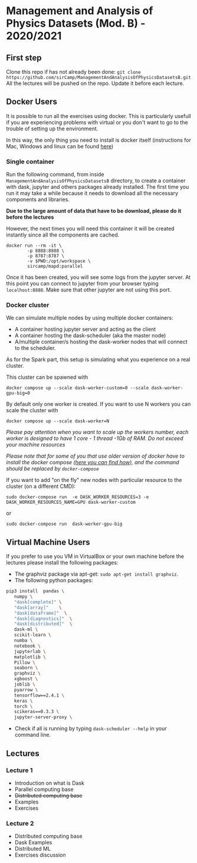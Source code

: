 # Management and Analysis of Physics Datasets (Mod. B) - 2020/2021

## First step

Clone this repo if has not already been done: `git clone https://github.com/sirCamp/ManagementAndAnalysisOfPhysicsDatasetsB.git`
All the lectures will be pushed on the repo. Update it before each lecture.

## Docker Users

It is possible to run all the exercises using docker. This is particularly usefull if you are experiencing problems with virtual
or you don't want to go to the trouble of setting up the environment. 

In this way, the only thing you need to install is docker itself (instructions for Mac, Windows and linux
can be found [here](https://docs.docker.com/get-docker/))


### Single container

Run the following command, from inside `ManagementAndAnalysisOfPhysicsDatasetsB` directory, to create a container with dask, jupyter and others packages already installed.
The first time you run it may take a while because it needs to download all the necessary components and libraries.

**Due to the large amount of data that have to be download, please do it before the lectures**


However, the next times you will need this container it will be created instantly since all the components are cached.

```
docker run --rm -it \
        -p 8888:8888 \
        -p 8787:8787 \
        -v $PWD:/opt/workspace \
        sircamp/mapd:parallel
```

Once it has been created,  you will see some logs from the jupyter server. At this point you can connect to jupyter from 
your browser typing `localhost:8888`. Make sure that other jupyter are not using this port. 

### Docker cluster

We can simulate multiple nodes by using multiple docker containers: 
+ A container hosting jupyter server and acting as the client
+ A container hosting the dask-scheduler (aka the master node)
+ A/multiple container/s hosting the dask-worker nodes that will connect to the scheduler. 
  
As for the Spark part, this setup is simulating what you experience on a real cluster. 

This cluster can be spawned with 

```
docker compose up --scale dask-worker-custom=0 --scale dask-worker-gpu-big=0
```

By default only one worker is created. If you want to use N workers you can scale the cluster with

```
docker compose up --scale dask-worker=N
```
*Please pay attention when you want to scale up the workers number, each worker is designed to have 1 core - 1 thread -1Gb of RAM.
Do not exceed your machine resources* 

*Please note that for some of you that use older version of docker have to install the docker compose ([here you can find how](https://docs.docker.com/compose/install/)), and the command should be replaced by ```docker-compose```*


If you want to add "on the fly" new nodes with particular resource to the cluster (on a different CMD):
```
sudo docker-compose run  -e DASK_WORKER_RESOURCES=3 -e DASK_WORKER_RESOURCES_NAME=GPU dask-worker-custom
```
or
```
sudo docker-compose run  dask-worker-gpu-big
```
## Virtual Machine Users

If you prefer to use you VM in VirtualBox or your own machine before the lectures please install the following packages:
+ The graphviz package via apt-get: `sudo apt-get install graphviz`.
+ The following python packages:
```bash
pip3 install  pandas \
   numpy \
   "dask[complete]" \
   "dask[array]"    \
   "dask[dataframe]"  \
   "dask[diagnostics]"  \
   "dask[distributed]"  \
   dask-ml \
   scikit-learn \
   numba \
   notebook \
   jupyterlab \
   matplotlib \
   Pillow \
   seaborn \
   graphviz \
   xgboost \
   joblib \
   pyarrow \
   tensorflow==2.4.1 \
   keras \
   torch \
   scikeras==0.3.3 \
   jupyter-server-proxy \
```

+ Check if all is running by typing ```dask-scheduler --help``` in your command line.


## Lectures

### Lecture 1

+ Introduction on what is Dask
+ Parallel computing base
+ ~~Distributed computing base~~
+ Examples
+ Exercises

### Lecture 2

+ Distributed computing base
+ Dask Examples
+ Distributed ML  
+ Exercises discussion

